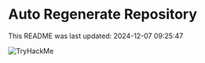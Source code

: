 # Auto Regenerate Repository

This README was last updated: 2024-12-07 09:25:47

 ![TryHackMe](https://tryhackme.com/badge/533634)